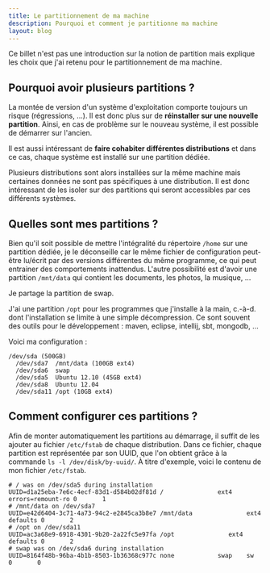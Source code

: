 ```yaml
---
title: Le partitionnement de ma machine
description: Pourquoi et comment je partitionne ma machine
layout: blog
---
```

Ce billet n'est pas une introduction sur la notion de partition mais explique les choix que j'ai
retenu pour le partitionnement de ma machine.

## Pourquoi avoir plusieurs partitions ?

La montée de version d'un système d'exploitation comporte toujours un risque (régressions, …). Il
est donc plus sur de **réinstaller sur une nouvelle partition**. Ainsi, en cas de problème sur le
nouveau système, il est possible de démarrer sur l'ancien.

Il est aussi intéressant de **faire cohabiter différentes distributions** et dans ce cas, chaque
système est installé sur une partition dédiée.

Plusieurs distributions sont alors installées sur la même machine mais certaines données ne sont pas
spécifiques à une distribution. Il est donc intéressant de les isoler sur des partitions qui seront
accessibles par ces différents systèmes.

## Quelles sont mes partitions ?

Bien qu'il soit possible de mettre l'intégralité du répertoire `/home` sur une partition dédiée, je
le déconseille car le même fichier de configuration peut-être lu/écrit par des versions différentes
du même programme, ce qui peut entrainer des comportements inattendus. L'autre possibilité est
d'avoir une partition `/mnt/data` qui contient les documents, les photos, la musique, …

Je partage la partition de swap.

J'ai une partition `/opt` pour les programmes que j'installe à la main, c.-à-d. dont l'installation
se limite à une simple décompression. Ce sont souvent des outils pour le développement : maven,
eclipse, intellij, sbt, mongodb, …

Voici ma configuration :

```
/dev/sda (500GB)
  /dev/sda7  /mnt/data (100GB ext4)
  /dev/sda6  swap
  /dev/sda5  Ubuntu 12.10 (45GB ext4)
  /dev/sda8  Ubuntu 12.04
  /dev/sda11 /opt (10GB ext4)
```

## Comment configurer ces partitions ?

Afin de monter automatiquement les partitions au démarrage, il suffit de les ajouter au fichier
`/etc/fstab` de chaque distribution. Dans ce fichier, chaque partition est représentée par son UUID,
que l'on obtient grâce à la commande `ls -l /dev/disk/by-uuid/`. À titre d'exemple, voici le contenu
de mon fichier `/etc/fstab`.

```
# / was on /dev/sda5 during installation
UUID=d1a25eba-7e6c-4ecf-83d1-d584b02df81d /               ext4    errors=remount-ro 0       1
# /mnt/data on /dev/sda7
UUID=e42d6404-3c71-4a73-94c2-e2845ca3b8e7 /mnt/data               ext4    defaults 0       2
# /opt on /dev/sda11
UUID=ac3a68e9-6918-4301-9b20-2a22fc5e97fa /opt               ext4    defaults 0       2
# swap was on /dev/sda6 during installation
UUID=8164f48b-96ba-4b1b-8503-1b36368c977c none            swap    sw              0       0
```
